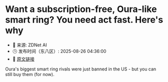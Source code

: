 # Want a subscription-free, Oura-like smart ring? You need act fast. Here's why
- 📅 来源: ZDNet AI
- 🕒 发布时间（东八区）: 2025-08-26 04:36:00
- 🔗 [原文链接](https://www.zdnet.com/article/want-a-subscription-free-oura-like-smart-ring-you-need-act-fast-heres-why/)

Oura's biggest smart ring rivals were just banned in the US - but you can still buy them (for now).